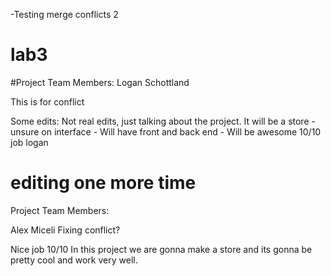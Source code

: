 -Testing merge conflicts 2

# lab3
#Project Team Members: 
 Logan Schottland


This is for conflict


Some edits: Not real edits, just talking about the project. It will be a store - unsure on interface - Will have front and back end - Will be awesome
10/10 job logan

editing one more time
=======
Project Team Members:

Alex Miceli 
Fixing conflict?

Nice job 10/10
In this project we are gonna make a store and its gonna be pretty cool and work very well.

